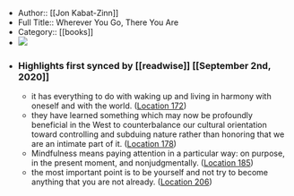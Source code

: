 - Author:: [[Jon Kabat-Zinn]]
- Full Title:: Wherever You Go, There You Are
- Category:: [[books]]
- ![](https://images-na.ssl-images-amazon.com/images/I/51zAVNhacqL._SL400_.jpg)
- ### Highlights first synced by [[readwise]] [[September 2nd, 2020]]
    - it has everything to do with waking up and living in harmony with oneself and with the world. ([Location 172](https://readwise.io/to_kindle?action=open&asin=B0037B6QSY&location=172))
    - they have learned something which may now be profoundly beneficial in the West to counterbalance our cultural orientation toward controlling and subduing nature rather than honoring that we are an intimate part of it. ([Location 178](https://readwise.io/to_kindle?action=open&asin=B0037B6QSY&location=178))
    - Mindfulness means paying attention in a particular way: on purpose, in the present moment, and nonjudgmentally. ([Location 185](https://readwise.io/to_kindle?action=open&asin=B0037B6QSY&location=185))
    - the most important point is to be yourself and not try to become anything that you are not already. ([Location 206](https://readwise.io/to_kindle?action=open&asin=B0037B6QSY&location=206))
